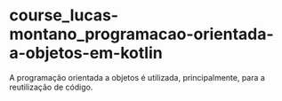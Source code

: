 # course_lucas-montano_programacao-orientada-a-objetos-em-kotlin

A programação orientada a objetos é utilizada, principalmente, para a reutilização de código.